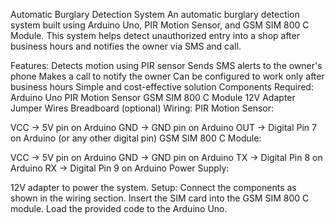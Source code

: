 Automatic Burglary Detection System
An automatic burglary detection system built using Arduino Uno, PIR Motion Sensor, and GSM SIM 800 C Module. This system helps detect unauthorized entry into a shop after business hours and notifies the owner via SMS and call.

Features:
Detects motion using PIR sensor
Sends SMS alerts to the owner's phone
Makes a call to notify the owner
Can be configured to work only after business hours
Simple and cost-effective solution
Components Required:
Arduino Uno
PIR Motion Sensor
GSM SIM 800 C Module
12V Adapter
Jumper Wires
Breadboard (optional)
Wiring:
PIR Motion Sensor:

VCC → 5V pin on Arduino
GND → GND pin on Arduino
OUT → Digital Pin 7 on Arduino (or any other digital pin)
GSM SIM 800 C Module:

VCC → 5V pin on Arduino
GND → GND pin on Arduino
TX → Digital Pin 8 on Arduino
RX → Digital Pin 9 on Arduino
Power Supply:

12V adapter to power the system.
Setup:
Connect the components as shown in the wiring section.
Insert the SIM card into the GSM SIM 800 C module.
Load the provided code to the Arduino Uno.
